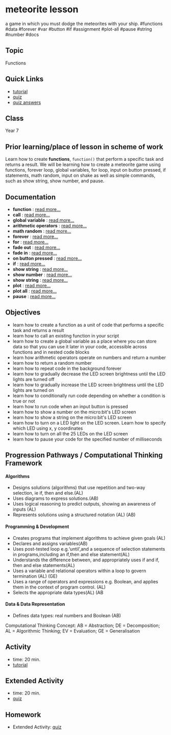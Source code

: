 # meteorite lesson

a game in which you must dodge the meteorites with your ship.  #functions #data #forever #var #button #if #assignment #plot-all #pause #string  #number #docs

## Topic

Functions

## Quick Links

* [tutorial](/microbit/lessons/meteorite/tutorial)
* [quiz](/microbit/lessons/meteorite/quiz)
* [quiz answers](/microbit/lessons/meteorite/quiz-answers)

## Class

Year 7

## Prior learning/place of lesson in scheme of work

Learn how to create **functions**, `function()` that perform a specific task and returns a result. We will be learning how to create a meteorite game using functions, forever loop, global variables, for loop, input on button pressed, if statements, math random, input on shake as well as simple commands, such as show string, show number, and pause.

## Documentation

* **function** : [read more...](/microbit/js/function)
* **call** : [read more...](/microbit/js/call)
* **global variable** : [read more...](/microbit/js/data)
* **arithmetic operators** : [read more...](/microbit/reference/types/number)
* **math random** : [read more...](/microbit/js/math)
* **forever** : [read more...](/microbit/reference/basic/forever)
* **for** : [read more...](/microbit/reference/loops/for)
* **fade out** : [read more...](/microbit/reference/led/fade-out)
* **fade in** : [read more...](/microbit/reference/led/fade-in)
* **on button pressed** : [read more...](/microbit/reference/input/on-button-pressed)
* **if** : [read more...](/microbit/reference/logic/if)
* **show string** : [read more...](/microbit/reference/basic/show-string)
* **show number** : [read more...](/microbit/reference/basic/show-number)
* **show string** : [read more...](/microbit/reference/basic/show-string)
* **plot** : [read more...](/microbit/reference/led/plot)
* **plot all** : [read more...](/microbit/reference/led/plot-all)
* **pause** : [read more...](/microbit/reference/basic/pause)

## Objectives

* learn how to create a function as a unit of code that performs a specific task and returns a result
* learn how to call an existing function in your script
* learn how to create a global variable as a place where you can store data so that you can use it later in your code, accessible across functions and in nested code blocks
* learn how arithmetic operators operate on numbers and return a number
* learn how to return a random number
* learn how to repeat code in the background forever
* learn how to gradually decrease the LED screen brightness until the LED lights are turned off
* learn how to gradually increase the LED screen brightness until the LED lights are turned on
* learn how to conditionally run code depending on whether a condition is true or not
* learn how to run code when an input button is pressed
* learn how to show a number on the micro:bit's LED screen
* learn how to show a string on the micro:bit's LED screen
* learn how to turn on a LED light on the LED screen. Learn how to specify which LED using x, y coordinates
* learn how to turn on all the 25 LEDs on the LED screen
* learn how to pause your code for the specified number of milliseconds

## Progression Pathways / Computational Thinking Framework

#### Algorithms

* Designs solutions (algorithms) that use repetition and two-way  selection, ie if, then and else.(AL)
* Uses diagrams to express solutions.(AB)
*  Uses logical reasoning to predict  outputs, showing an awareness of inputs (AL)
* Represents solutions using a structured notation (AL) (AB)

#### Programming & Development

* Creates programs that implement algorithms to achieve given goals (AL)
*  Declares and assigns variables(AB)
* Uses post-tested loop e.g.‘until’,and a sequence of selection statements in programs,including an if,then and else statement(AL)
* Understands the difference between, and appropriately uses if and if, then and else statements(AL)
* Uses a variable and relational operators within a loop to govern termination (AL) (GE)
* Uses a range of operators and expressions e.g. Boolean, and applies them in the context of program control. (AL)
* Selects the appropriate data types(AL) (AB

#### Data & Data Representation

* Defines data types: real numbers and Boolean (AB)

Computational Thinking Concept: AB = Abstraction; DE = Decomposition; AL = Algorithmic Thinking; EV = Evaluation; GE = Generalisation

## Activity

* time: 20 min.
* [tutorial](/microbit/lessons/meteorite/tutorial)

## Extended Activity

* time: 20 min.
* [quiz](/microbit/lessons/meteorite/quiz)

## Homework

* Extended Activity: [quiz](/microbit/lessons/meteorite/quiz)

